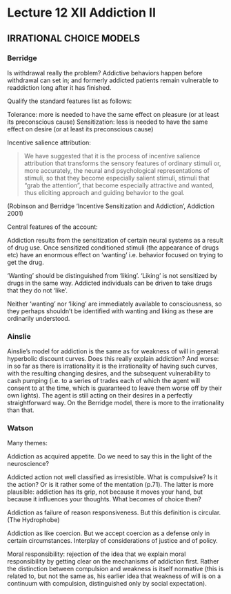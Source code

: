# Lecture 12 XII Addiction II 

## IRRATIONAL CHOICE MODELS 

### Berridge 

Is withdrawal really the problem? Addictive behaviors happen before withdrawal can set in; and formerly addicted patients remain vulnerable to readdiction long after it has finished. 

Qualify the standard features list as follows: 

Tolerance: more is needed to have the same effect on pleasure (or at least its preconscious cause) Sensitization: less is needed to have the same effect on desire (or at least its preconscious cause) 

Incentive salience attribution: 

> We have suggested that it is the process of incentive salience attribution that transforms the sensory features of ordinary stimuli or, more accurately, the neural and psychological representations of stimuli, so that they become especially salient stimuli, stimuli that “grab the attention”, that become especially attractive and wanted, thus eliciting approach and guiding behavior to the goal. 

(Robinson and Berridge ‘Incentive Sensitization and Addiction’, Addiction 2001) 

Central features of the account: 

Addiction results from the sensitization of certain neural systems as a result of drug use. Once sensitized conditioned stimuli (the appearance of drugs etc) have an enormous effect on ‘wanting’ i.e. behavior focused on trying to get the drug. 

‘Wanting’ should be distinguished from ‘liking’. ‘Liking’ is not sensitized by drugs in the same way. Addicted individuals can be driven to take drugs that they do not ‘like’. 

Neither ‘wanting’ nor ‘liking’ are immediately available to consciousness, so they perhaps shouldn’t be identified with wanting and liking as these are ordinarily understood. 

### Ainslie 

Ainslie’s model for addiction is the same as for weakness of will in general: hyperbolic discount curves. Does this really explain addiction? And worse: in so far as there is irrationality it is the irrationality of having such curves, with the resulting changing desires, and the subsequent vulnerability to cash pumping (i.e. to a series of trades each of which the agent will consent to at the time, which is guaranteed to leave them worse off by their own lights). The agent is still acting on their desires in a perfectly straightforward way. On the Berridge model, there is more to the irrationality than that. 

### Watson 

Many themes: 

Addiction as acquired appetite. Do we need to say this in the light of the neuroscience? 

Addicted action not well classified as irresistible. What is compulsive? Is it the action? Or is it rather some of the mentation (p.71). The latter is more plausible: addiction has its grip, not because it moves your hand, but because it influences your thoughts. What becomes of choice then? 

Addiction as failure of reason responsiveness. But this definition is circular. (The Hydrophobe) 

Addiction as like coercion. But we accept coercion as a defense only in certain circumstances. Interplay of considerations of justice and of policy. 

Moral responsibility: rejection of the idea that we explain moral responsibility by getting clear on the mechanisms of addiction first. Rather the distinction between compulsion and weakness is itself normative (this is related to, but not the same as, his earlier idea that weakness of will is on a continuum with compulsion, distinguished only by social expectation). 
